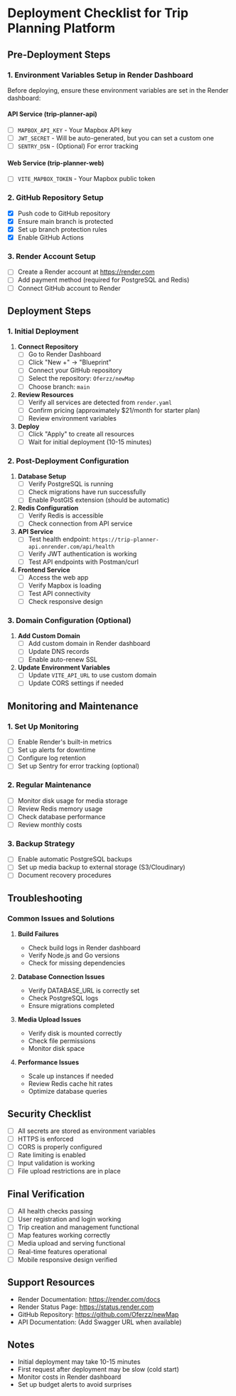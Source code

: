 # Deployment Checklist for Trip Planning Platform

## Pre-Deployment Steps

### 1. Environment Variables Setup in Render Dashboard
Before deploying, ensure these environment variables are set in the Render dashboard:

#### API Service (trip-planner-api)
- [ ] `MAPBOX_API_KEY` - Your Mapbox API key
- [ ] `JWT_SECRET` - Will be auto-generated, but you can set a custom one
- [ ] `SENTRY_DSN` - (Optional) For error tracking

#### Web Service (trip-planner-web)
- [ ] `VITE_MAPBOX_TOKEN` - Your Mapbox public token

### 2. GitHub Repository Setup
- [x] Push code to GitHub repository
- [x] Ensure main branch is protected
- [x] Set up branch protection rules
- [x] Enable GitHub Actions

### 3. Render Account Setup
- [ ] Create a Render account at https://render.com
- [ ] Add payment method (required for PostgreSQL and Redis)
- [ ] Connect GitHub account to Render

## Deployment Steps

### 1. Initial Deployment
1. **Connect Repository**
   - [ ] Go to Render Dashboard
   - [ ] Click "New +" → "Blueprint"
   - [ ] Connect your GitHub repository
   - [ ] Select the repository: `Oferzz/newMap`
   - [ ] Choose branch: `main`

2. **Review Resources**
   - [ ] Verify all services are detected from `render.yaml`
   - [ ] Confirm pricing (approximately $21/month for starter plan)
   - [ ] Review environment variables

3. **Deploy**
   - [ ] Click "Apply" to create all resources
   - [ ] Wait for initial deployment (10-15 minutes)

### 2. Post-Deployment Configuration

1. **Database Setup**
   - [ ] Verify PostgreSQL is running
   - [ ] Check migrations have run successfully
   - [ ] Enable PostGIS extension (should be automatic)

2. **Redis Configuration**
   - [ ] Verify Redis is accessible
   - [ ] Check connection from API service

3. **API Service**
   - [ ] Test health endpoint: `https://trip-planner-api.onrender.com/api/health`
   - [ ] Verify JWT authentication is working
   - [ ] Test API endpoints with Postman/curl

4. **Frontend Service**
   - [ ] Access the web app
   - [ ] Verify Mapbox is loading
   - [ ] Test API connectivity
   - [ ] Check responsive design

### 3. Domain Configuration (Optional)
1. **Add Custom Domain**
   - [ ] Add custom domain in Render dashboard
   - [ ] Update DNS records
   - [ ] Enable auto-renew SSL

2. **Update Environment Variables**
   - [ ] Update `VITE_API_URL` to use custom domain
   - [ ] Update CORS settings if needed

## Monitoring and Maintenance

### 1. Set Up Monitoring
- [ ] Enable Render's built-in metrics
- [ ] Set up alerts for downtime
- [ ] Configure log retention
- [ ] Set up Sentry for error tracking (optional)

### 2. Regular Maintenance
- [ ] Monitor disk usage for media storage
- [ ] Review Redis memory usage
- [ ] Check database performance
- [ ] Review monthly costs

### 3. Backup Strategy
- [ ] Enable automatic PostgreSQL backups
- [ ] Set up media backup to external storage (S3/Cloudinary)
- [ ] Document recovery procedures

## Troubleshooting

### Common Issues and Solutions

1. **Build Failures**
   - Check build logs in Render dashboard
   - Verify Node.js and Go versions
   - Check for missing dependencies

2. **Database Connection Issues**
   - Verify DATABASE_URL is correctly set
   - Check PostgreSQL logs
   - Ensure migrations completed

3. **Media Upload Issues**
   - Verify disk is mounted correctly
   - Check file permissions
   - Monitor disk space

4. **Performance Issues**
   - Scale up instances if needed
   - Review Redis cache hit rates
   - Optimize database queries

## Security Checklist

- [ ] All secrets are stored as environment variables
- [ ] HTTPS is enforced
- [ ] CORS is properly configured
- [ ] Rate limiting is enabled
- [ ] Input validation is working
- [ ] File upload restrictions are in place

## Final Verification

- [ ] All health checks passing
- [ ] User registration and login working
- [ ] Trip creation and management functional
- [ ] Map features working correctly
- [ ] Media upload and serving functional
- [ ] Real-time features operational
- [ ] Mobile responsive design verified

## Support Resources

- Render Documentation: https://render.com/docs
- Render Status Page: https://status.render.com
- GitHub Repository: https://github.com/Oferzz/newMap
- API Documentation: (Add Swagger URL when available)

## Notes

- Initial deployment may take 10-15 minutes
- First request after deployment may be slow (cold start)
- Monitor costs in Render dashboard
- Set up budget alerts to avoid surprises